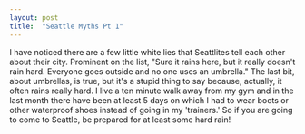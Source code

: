 ```yaml
---
layout: post
title:  "Seattle Myths Pt 1"
---
```


I have noticed there are  a few little white lies that Seattlites tell each other about their city.  Prominent on the list, "Sure it rains here, but it really doesn't rain hard. Everyone goes outside and no one uses an umbrella."  The last bit, about umbrellas, is true, but it's a stupid thing to say because, actually, it often rains really hard.  I live a ten minute walk away from my gym and in the last month there have been at least 5 days on which I had to wear boots or other waterproof shoes instead of going in my 'trainers.'  So if you are going to come to Seattle, be prepared for at least some hard rain!
